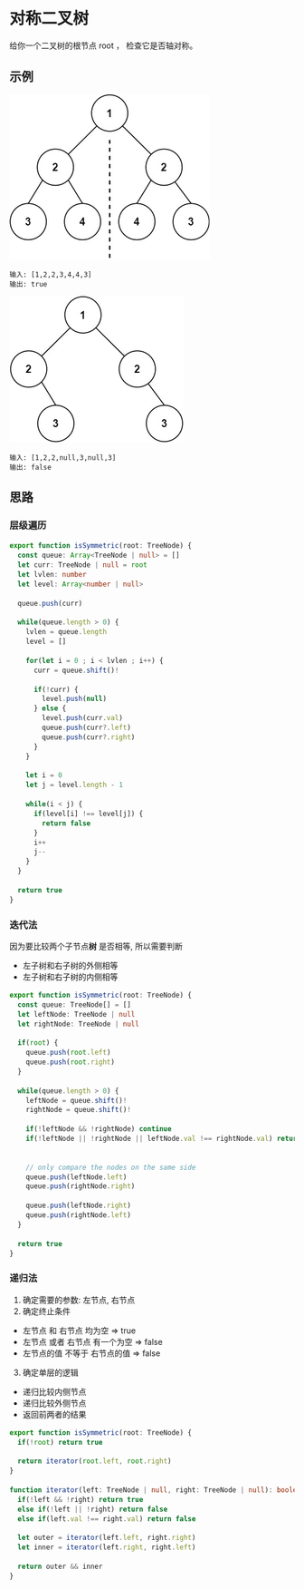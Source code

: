 # 对称二叉树 

给你一个二叉树的根节点 root ， 检查它是否轴对称。

## 示例

![sys](../../static/img/binary-tree/symtree1.jpeg)
```
输入: [1,2,2,3,4,4,3]
输出: true
```

![sys2](../../static/img/binary-tree/symtree2.jpeg)
```
输入: [1,2,2,null,3,null,3]
输出: false
```

## 思路


### 层级遍历

```typescript
export function isSymmetric(root: TreeNode) {
  const queue: Array<TreeNode | null> = []
  let curr: TreeNode | null = root
  let lvlen: number 
  let level: Array<number | null> 

  queue.push(curr)

  while(queue.length > 0) {
    lvlen = queue.length 
    level = []

    for(let i = 0 ; i < lvlen ; i++) {
      curr = queue.shift()! 

      if(!curr) {
        level.push(null)
      } else {
        level.push(curr.val)
        queue.push(curr?.left)
        queue.push(curr?.right)
      }
    }

    let i = 0 
    let j = level.length - 1

    while(i < j) {
      if(level[i] !== level[j]) {
        return false
      }
      i++
      j--
    }
  }

  return true
}
```

### 迭代法 

因为要比较两个子节点**树** 是否相等, 所以需要判断
* 左子树和右子树的外侧相等
* 左子树和右子树的内侧相等

```typescript 
export function isSymmetric(root: TreeNode) {
  const queue: TreeNode[] = []
  let leftNode: TreeNode | null 
  let rightNode: TreeNode | null

  if(root) {
    queue.push(root.left)
    queue.push(root.right)
  }

  while(queue.length > 0) {
    leftNode = queue.shift()!
    rightNode = queue.shift()! 

    if(!leftNode && !rightNode) continue
    if(!leftNode || !rightNode || leftNode.val !== rightNode.val) return false


    // only compare the nodes on the same side
    queue.push(leftNode.left)
    queue.push(rightNode.right)

    queue.push(leftNode.right)
    queue.push(rightNode.left)
  }

  return true
}
```

### 递归法

1. 确定需要的参数: 左节点, 右节点
2. 确定终止条件
  * 左节点 和 右节点 均为空 => true 
  * 左节点 或者 右节点 有一个为空 => false 
  * 左节点的值 不等于 右节点的值 => false
3. 确定单层的逻辑
  * 递归比较内侧节点
  * 递归比较外侧节点
  * 返回前两者的结果


```typescript
export function isSymmetric(root: TreeNode) {
  if(!root) return true

  return iterator(root.left, root.right)
}

function iterator(left: TreeNode | null, right: TreeNode | null): boolean {
  if(!left && !right) return true
  else if(!left || !right) return false  
  else if(left.val !== right.val) return false

  let outer = iterator(left.left, right.right)
  let inner = iterator(left.right, right.left)

  return outer && inner
}
```
